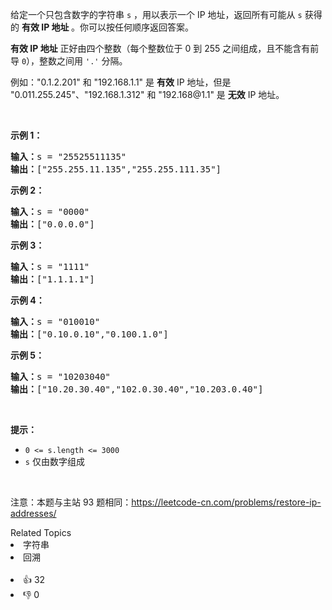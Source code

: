 <p>给定一个只包含数字的字符串 <code>s</code> ，用以表示一个 IP 地址，返回所有可能从&nbsp;<code>s</code> 获得的 <strong>有效 IP 地址 </strong>。你可以按任何顺序返回答案。</p>

<p><strong>有效 IP 地址</strong> 正好由四个整数（每个整数位于 0 到 255 之间组成，且不能含有前导 <code>0</code>），整数之间用 <code>&#39;.&#39;</code> 分隔。</p>

<p>例如：&quot;0.1.2.201&quot; 和 &quot;192.168.1.1&quot; 是 <strong>有效</strong> IP 地址，但是 &quot;0.011.255.245&quot;、&quot;192.168.1.312&quot; 和 &quot;192.168@1.1&quot; 是 <strong>无效</strong> IP 地址。</p>

<p>&nbsp;</p>

<p><strong>示例 1：</strong></p>

<pre>
<strong>输入：</strong>s = &quot;25525511135&quot;
<strong>输出：</strong>[&quot;255.255.11.135&quot;,&quot;255.255.111.35&quot;]
</pre>

<p><strong>示例 2：</strong></p>

<pre>
<strong>输入：</strong>s = &quot;0000&quot;
<strong>输出：</strong>[&quot;0.0.0.0&quot;]
</pre>

<p><strong>示例 3：</strong></p>

<pre>
<strong>输入：</strong>s = &quot;1111&quot;
<strong>输出：</strong>[&quot;1.1.1.1&quot;]
</pre>

<p><strong>示例 4：</strong></p>

<pre>
<strong>输入：</strong>s = &quot;010010&quot;
<strong>输出：</strong>[&quot;0.10.0.10&quot;,&quot;0.100.1.0&quot;]
</pre>

<p><strong>示例 5：</strong></p>

<pre>
<strong>输入：</strong>s = &quot;10203040&quot;
<strong>输出：</strong>[&quot;10.20.30.40&quot;,&quot;102.0.30.40&quot;,&quot;10.203.0.40&quot;]
</pre>

<p>&nbsp;</p>

<p><strong>提示：</strong></p>

<ul>
	<li><code>0 &lt;= s.length &lt;= 3000</code></li>
	<li><code>s</code> 仅由数字组成</li>
</ul>

<p>&nbsp;</p>

<p><meta charset="UTF-8" />注意：本题与主站 93&nbsp;题相同：<a href="https://leetcode-cn.com/problems/restore-ip-addresses/">https://leetcode-cn.com/problems/restore-ip-addresses/</a>&nbsp;</p>
<div><div>Related Topics</div><div><li>字符串</li><li>回溯</li></div></div><br><div><li>👍 32</li><li>👎 0</li></div>